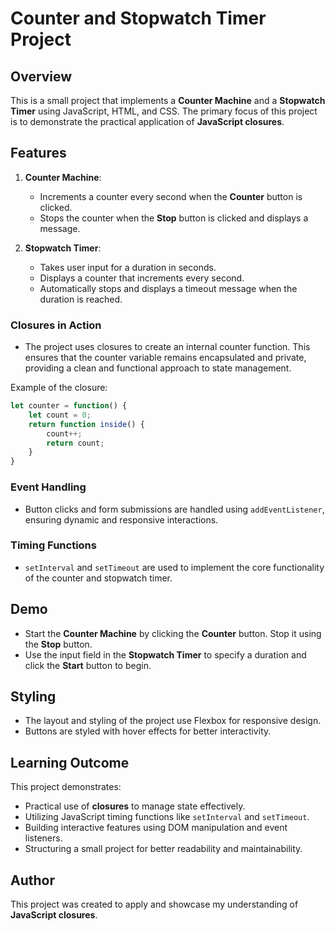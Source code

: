 # Counter and Stopwatch Timer Project

## Overview
This is a small project that implements a **Counter Machine** and a **Stopwatch Timer** using JavaScript, HTML, and CSS. The primary focus of this project is to demonstrate the practical application of **JavaScript closures**.

## Features
1. **Counter Machine**:
   - Increments a counter every second when the **Counter** button is clicked.
   - Stops the counter when the **Stop** button is clicked and displays a message.

2. **Stopwatch Timer**:
   - Takes user input for a duration in seconds.
   - Displays a counter that increments every second.
   - Automatically stops and displays a timeout message when the duration is reached.

### Closures in Action
- The project uses closures to create an internal counter function. This ensures that the counter variable remains encapsulated and private, providing a clean and functional approach to state management.

Example of the closure:
```javascript
let counter = function() {
    let count = 0;
    return function inside() {
        count++;
        return count;
    }
}
```

### Event Handling
- Button clicks and form submissions are handled using `addEventListener`, ensuring dynamic and responsive interactions.

### Timing Functions
- `setInterval` and `setTimeout` are used to implement the core functionality of the counter and stopwatch timer.

## Demo
- Start the **Counter Machine** by clicking the **Counter** button. Stop it using the **Stop** button.
- Use the input field in the **Stopwatch Timer** to specify a duration and click the **Start** button to begin.

## Styling
- The layout and styling of the project use Flexbox for responsive design.
- Buttons are styled with hover effects for better interactivity.

## Learning Outcome
This project demonstrates:
- Practical use of **closures** to manage state effectively.
- Utilizing JavaScript timing functions like `setInterval` and `setTimeout`.
- Building interactive features using DOM manipulation and event listeners.
- Structuring a small project for better readability and maintainability.

## Author
This project was created to apply and showcase my understanding of **JavaScript closures**.


